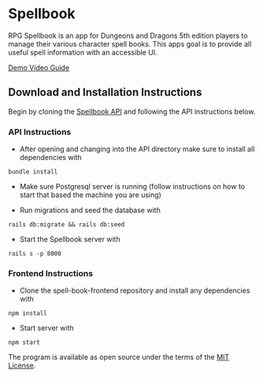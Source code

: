 # Spellbook

RPG Spellbook is an app for Dungeons and Dragons 5th edition players to manage their various character spell books. This apps goal is to provide all useful spell information with an accessible UI. 

[Demo Video Guide](https://www.youtube.com/watch?v=MvgMYP8EYvI&t=12s)

## Download and Installation Instructions

Begin by cloning the [Spellbook API](https://github.com/BeccaN/spell-book-backend) and following the API instructions below.

### API Instructions
* After opening and changing into the API directory make sure to install all dependencies with
```
bundle install
```
* Make sure Postgresql server is running (follow instructions on how to start that based the machine you are using)

* Run migrations and seed the database with
```
rails db:migrate && rails db:seed
```
* Start the Spellbook server with 
```
rails s -p 8000
```

### Frontend Instructions

* Clone the spell-book-frontend repository and install any dependencies with
```
npm install
```

* Start server with 
```
npm start
```

The program is available as open source under the terms of the [MIT License](https://opensource.org/licenses/MIT).
